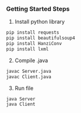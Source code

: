 ### Getting Started Steps

1. Install python library
```cmd
pip install requests
pip install beautifulsoup4
pip install HanziConv
pip install lxml
```
2. Compile .java
```cmd
javac Server.java
javac Client.java
```

3. Run file
```cmd
java Server
java Client
```